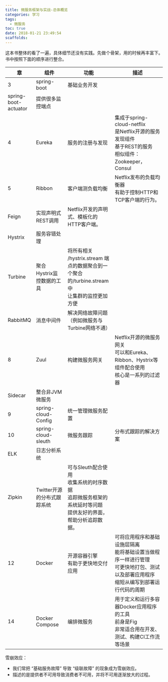 ```yaml
---
title: 微服务框架与实战-总体概览
categories: 学习
tags:
  - 微服务
toc: true
date: 2018-01-21 23:49:54
scaffolds:
---
```


这本书整体的看了一遍，具体细节还没有实践。先做个骨架，用的时候再丰富下。书中按照下面的顺序进行整合。
<!-- more -->

<style>
table th:first-of-type {
    width: 15px;
}

table th:nth-of-type(2) {
    width: 20%;
}

table th:nth-of-type(3) {
    width: 30%;
}
</style>

 章 | 组件 | 功能 | 描述 | 
----------|----------|------------|-------------
 3|spring-boot             | 基础业务开发 |
  |spring-boot-actuator    | 提供很多监控端点 | 
 4|Eureka   | 服务的注册与发现 | 集成于spring-cloud-netflix <br/>是Netflix开源的服务发现组件<br/>基于REST的服务<br/>相似组件： Zookeeper，Consul
 5|Ribbon   | 客户端测负载均衡 | Netflix发布的负载均衡器<br/>有助于控制HTTP和TCP客户端的行为。
 |Feign    | 实现声明式REST调用 | Netflix开发的声明式、模板化的HTTP客户端。
 |Hystrix  | 服务容错处理 |
 |Turbine  | 聚合Hystrix监控数据的工具 | 将所有相关 /hystrix.stream 端点的数据聚合到一个聚合的/turbine.stream中<br/>让集群的监控更加方便
 |RabbitMQ | 消息中间件 | 解决网络故障问题（例如微服务与Turbine网络不通）
 8|Zuul | 构建微服务网关 | Netflix开源的微服务网关<br/>可以和Eureka、Ribbon、Hystrix等组件配合使用<br/>核心是一系列的过滤器
  |Sidecar | 整合非JVM微服务 | 
 9|spring-cloud-Config | 统一管理微服务配置 | 
 10|spring-cloud-sleuth | 微服务跟踪 | 分布式跟踪的解决方案
 |ELK | 日志分析系统 | 
 |Zipkin | Twitter开源的分布式跟踪系统 | 可与Sleuth配合使用<br/>收集系统的时序数据<br/>追踪微服务框架的系统延时等问题<br/>提供友好的界面，帮助分析追踪数据。
 12|Docker | 开源容器引擎<br/>有助于更快地交付应用 | 可将应用程序和基础设施层隔离<br/>能将基础设置当做程序一样进行管理<br/>可更快地打包、测试以及部署应用程序<br/>缩短从编写到部署运行代码的周期
 14|Docker Compose | 编排微服务 | 用于定义和运行多容器Docker应用程序的工具<br/>前身是Fig<br/>非常适合用在开发、测试、构建CI工作流等场景

雪崩效应：
- 我们常把 “基础服务故障” 导致 “级联故障” 的现象成为雪崩效应。
- 描述的是提供者不可用导致消费者不可用，并将不可用逐渐放大的过程。





